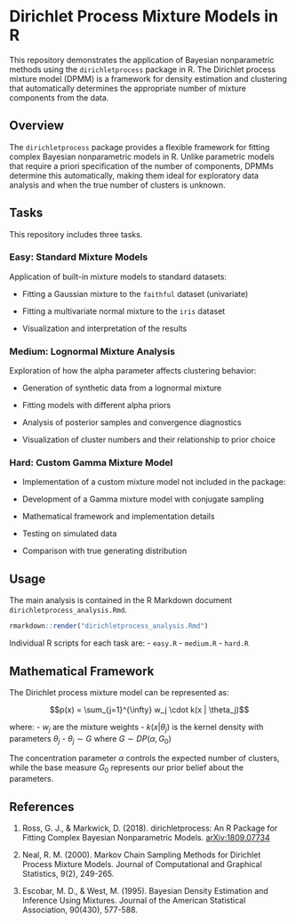 # Dirichlet Process Mixture Models in R

This repository demonstrates the application of Bayesian nonparametric methods using the `dirichletprocess` package in R. The Dirichlet process mixture model (DPMM) is a framework for density estimation and clustering that automatically determines the appropriate number of mixture components from the data.

## Overview

The `dirichletprocess` package provides a flexible framework for fitting complex Bayesian nonparametric models in R. Unlike parametric models that require a priori specification of the number of components, DPMMs determine this automatically, making them ideal for exploratory data analysis and when the true number of clusters is unknown.

## Tasks

This repository includes three tasks.

### Easy: Standard Mixture Models

Application of built-in mixture models to standard datasets:

-   Fitting a Gaussian mixture to the `faithful` dataset (univariate)

-   Fitting a multivariate normal mixture to the `iris` dataset

-   Visualization and interpretation of the results

### Medium: Lognormal Mixture Analysis

Exploration of how the alpha parameter affects clustering behavior:

-   Generation of synthetic data from a lognormal mixture

-   Fitting models with different alpha priors

-   Analysis of posterior samples and convergence diagnostics

-   Visualization of cluster numbers and their relationship to prior choice

### Hard: Custom Gamma Mixture Model

-   Implementation of a custom mixture model not included in the package:

-   Development of a Gamma mixture model with conjugate sampling

-   Mathematical framework and implementation details

-   Testing on simulated data

-   Comparison with true generating distribution

## Usage

The main analysis is contained in the R Markdown document `dirichletprocess_analysis.Rmd`.

``` r
rmarkdown::render("dirichletprocess_analysis.Rmd")
```

Individual R scripts for each task are: - `easy.R` - `medium.R` - `hard.R`

## Mathematical Framework

The Dirichlet process mixture model can be represented as:

$$p(x) = \sum_{j=1}^{\infty} w_j \cdot k(x | \theta_j)$$

where: - $w_j$ are the mixture weights - $k(x | \theta_j)$ is the kernel density with parameters $\theta_j$ - $\theta_j \sim G$ where $G \sim DP(\alpha, G_0)$

The concentration parameter $\alpha$ controls the expected number of clusters, while the base measure $G_0$ represents our prior belief about the parameters.

## References

1.  Ross, G. J., & Markwick, D. (2018). dirichletprocess: An R Package for Fitting Complex Bayesian Nonparametric Models. [arXiv:1809.07734](https://arxiv.org/abs/1809.07734)

2.  Neal, R. M. (2000). Markov Chain Sampling Methods for Dirichlet Process Mixture Models. Journal of Computational and Graphical Statistics, 9(2), 249-265.

3.  Escobar, M. D., & West, M. (1995). Bayesian Density Estimation and Inference Using Mixtures. Journal of the American Statistical Association, 90(430), 577-588.
